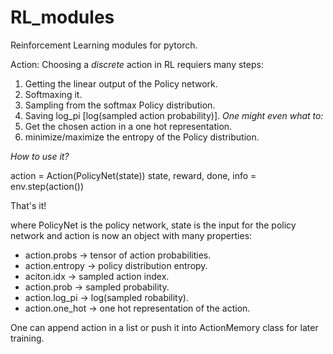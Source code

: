 # RL_modules
Reinforcement Learning modules for pytorch.

Action:
Choosing a *discrete* action in RL requiers many steps:
1. Getting  the linear output of the Policy network.
2. Softmaxing it.
3. Sampling from the softmax Policy distribution.
4. Saving log_pi [log(sampled action probability)].
*One might even what to:*
5. Get the chosen action in a one hot representation.
6. minimize/maximize the entropy of the Policy distribution.


*How to use it?*

action = Action(PolicyNet(state))
state, reward, done, info = env.step(action())

That's it!

where PolicyNet is the policy network, state is the input for the policy network and
action is now an object with many properties:
- action.probs -> tensor of action probabilities.
- action.entropy -> policy distribution entropy.
- aciton.idx -> sampled action index.
- action.prob -> sampled probability.
- action.log_pi -> log(sampled robability).
- action.one_hot -> one hot representation of the action.

One can append action in a list or push it into ActionMemory class for later training.
